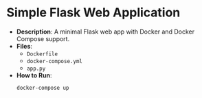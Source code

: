 # Simple Flask Web Application
- **Description**: A minimal Flask web app with Docker and Docker Compose support.
- **Files**:
  - `Dockerfile`
  - `docker-compose.yml`
  - `app.py`
- **How to Run**:
  ```bash
  docker-compose up
  ```
